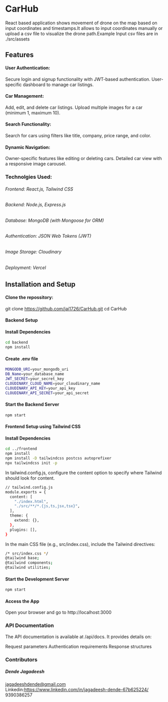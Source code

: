 # CarHub
React based application shows movement of drone on the map  based on input coordinates and timestamps.It allows  to input coordinates manually or upload a csv file to visualize the drone path.Example Input csv files are  in ./src/assets

## Features

#### User Authentication:
Secure login and signup functionality with JWT-based authentication.
User-specific dashboard to manage car listings.

#### Car Management:
Add, edit, and delete car listings.
Upload multiple images for a car (minimum 1, maximum 10).

#### Search Functionality:
Search for cars using filters like title, company, price range, and color.

#### Dynamic Navigation:
Owner-specific features like editing or deleting cars.
Detailed car view with a responsive image carousel.

### Technolgies Used:
###### Frontend: React.js, Tailwind CSS
###### Backend: Node.js, Express.js
###### Database: MongoDB (with Mongoose for ORM)
###### Authentication: JSON Web Tokens (JWT)
###### Image Storage: Cloudinary
###### Deployment: Vercel

## Installation and Setup
#### Clone the repossitory:
git clone https://github.com/jai1726/CarHub.git
cd CarHub

#### Backend Setup

#### Install Dependencies
```bash
cd backend 
npm install
```

#### Create .env file
```bash
MONGODB_URI=your_mongodb_uri
DB_Name=your_database_name
JWT_SECRET=your_secret_key
CLOUDINARY_CLOUD_NAME=your_cloudinary_name
CLOUDINARY_API_KEY=your_api_key
CLOUDINARY_API_SECRET=your_api_secret
```

#### Start the Backend Server
```bash
npm start
```

#### Frontend Setup using Tailwind CSS

#### Install Dependencies
```bash
cd ../frontend
npm install
npm install -D tailwindcss postcss autoprefixer
npx tailwindcss init -p
```
In tailwind.config.js, configure the content option to specify where Tailwind should look for content.

```bash
// tailwind.config.js
module.exports = {
  content: [
    "./index.html",
    "./src/**/*.{js,ts,jsx,tsx}",
  ],
  theme: {
    extend: {},
  },
  plugins: [],
}
```

In the main CSS file (e.g., src/index.css), include the Tailwind directives:
```bash
/* src/index.css */
@tailwind base;
@tailwind components;
@tailwind utilities;
```


#### Start the Development Server
```bash
npm start
```

#### Access the App 
Open your browser and go to http://localhost:3000


### API Documentation
The API documentation is available at /api/docs. It provides details on:

Request parameters
Authentication requirements
Response structures


### Contributors
##### Dende Jagadeesh
jagadeeshdende@gmail.com
Linkedin:https://www.linkedin.com/in/jagadeesh-dende-67b625224/
9390386257
